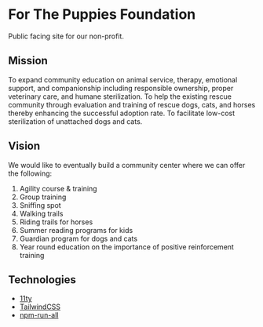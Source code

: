 # For The Puppies Foundation
Public facing site for our non-profit. 

## Mission
To expand community education on animal service, therapy, emotional support, and companionship including responsible ownership, proper veterinary care, and humane sterilization. To help the existing rescue community through evaluation and training of rescue dogs, cats, and horses thereby enhancing the successful adoption rate. To facilitate low-cost sterilization of unattached dogs and cats.

## Vision
We would like to eventually build a community center where we can offer the following:
1. Agility course & training
2. Group training
3. Sniffing spot
4. Walking trails
5. Riding trails for horses
6. Summer reading programs for kids
7. Guardian program for dogs and cats
8. Year round education on the importance of positive reinforcement training

## Technologies
- [11ty](https://www.11ty.dev/)
- [TailwindCSS](https://tailwindcss.com/)
- [npm-run-all](https://www.npmjs.com/package/npm-run-all)